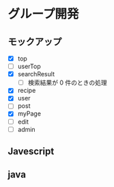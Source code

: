 # グループ開発

## モックアップ

- [x] top
- [ ] userTop
- [x] searchResult
  - [ ] 検索結果が 0 件のときの処理
- [x] recipe
- [x] user
- [ ] post
- [x] myPage
- [ ] edit
- [ ] admin

## Javescript

## java
